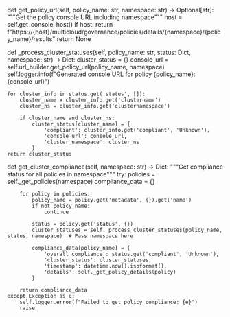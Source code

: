 def get_policy_url(self, policy_name: str, namespace: str) -> Optional[str]:
    """Get the policy console URL including namespace"""
    host = self.get_console_host()
    if host:
        return f"https://{host}/multicloud/governance/policies/details/{namespace}/{policy_name}/results"
    return None


def _process_cluster_statuses(self, policy_name: str, status: Dict, namespace: str) -> Dict:
    cluster_status = {}
    console_url = self.url_builder.get_policy_url(policy_name, namespace)
    self.logger.info(f"Generated console URL for policy {policy_name}: {console_url}")

    for cluster_info in status.get('status', []):
        cluster_name = cluster_info.get('clustername')
        cluster_ns = cluster_info.get('clusternamespace')
        
        if cluster_name and cluster_ns:
            cluster_status[cluster_name] = {
                'compliant': cluster_info.get('compliant', 'Unknown'),
                'console_url': console_url,
                'cluster_namespace': cluster_ns
            }
    return cluster_status


def get_cluster_compliance(self, namespace: str) -> Dict:
    """Get compliance status for all policies in namespace"""
    try:
        policies = self._get_policies(namespace)
        compliance_data = {}
        
        for policy in policies:
            policy_name = policy.get('metadata', {}).get('name')
            if not policy_name:
                continue
            
            status = policy.get('status', {})
            cluster_statuses = self._process_cluster_statuses(policy_name, status, namespace)  # Pass namespace here
            
            compliance_data[policy_name] = {
                'overall_compliance': status.get('compliant', 'Unknown'),
                'cluster_status': cluster_statuses,
                'timestamp': datetime.now().isoformat(),
                'details': self._get_policy_details(policy)
            }
        
        return compliance_data
    except Exception as e:
        self.logger.error(f"Failed to get policy compliance: {e}")
        raise
